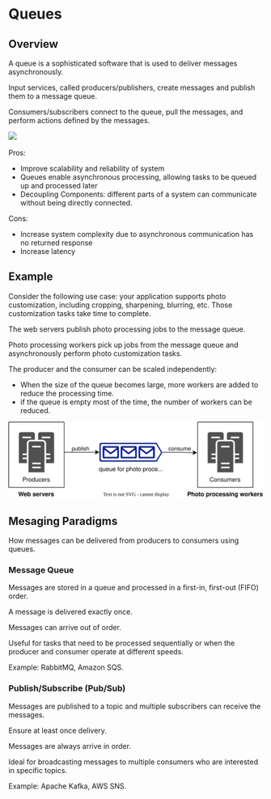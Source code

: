# Queues

## Overview

A queue is a sophisticated software that is used to deliver messages asynchronously.

Input services, called producers/publishers, create messages and publish them to a message queue. 

Consumers/subscribers connect to the queue, pull the messages, and perform actions defined by the messages.

![](https://www.cloudamqp.com/img/blog/thumb-mq.jpg)

Pros:
- Improve scalability and reliability of system
- Queues enable asynchronous processing, allowing tasks to be queued up and processed later
- Decoupling Components: different parts of a system can communicate without being directly connected.

Cons:
- Increase system complexity due to asynchronous communication has no returned response
- Increase latency


## Example

Consider the following use case: your application supports photo customization, including cropping, sharpening, blurring, etc. Those customization tasks take time to complete.

The web servers publish photo processing jobs to the message queue.

Photo processing workers pick up jobs from the message queue and asynchronously perform photo customization tasks.

The producer and the consumer can be scaled independently:
- When the size of the queue becomes large, more workers are added to reduce the processing time.
- if the queue is empty most of the time, the number of workers can be reduced.

![](./queues/queue.drawio.svg)


## Mesaging Paradigms

How messages can be delivered from producers to consumers using queues.

### Message Queue

Messages are stored in a queue and processed in a first-in, first-out (FIFO) order.

A message is delivered exactly once.

Messages can arrive out of order.

Useful for tasks that need to be processed sequentially or when the producer and consumer operate at different speeds.

Example: RabbitMQ, Amazon SQS.


### Publish/Subscribe (Pub/Sub)

Messages are published to a topic and multiple subscribers can receive the messages.

Ensure at least once delivery.

Messages are always arrive in order.

Ideal for broadcasting messages to multiple consumers who are interested in specific topics.

Example: Apache Kafka, AWS SNS.
